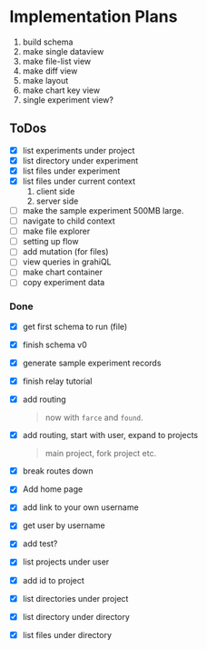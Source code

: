 # Implementation Plans

1. build schema
2. make single dataview 
3. make file-list view
4. make diff view
5. make layout
6. make chart key view
7. single experiment view?

## ToDos

- [x] list experiments under project
- [x] list directory under experiment
- [x] list files under experiment
- [x] list files under current context
    1. client side
    2. server side
- [ ] make the sample experiment 500MB large.
- [ ] navigate to child context
- [ ] make file explorer 
- [ ] setting up flow
- [ ] add mutation (for files)
- [ ] view queries in grahiQL
- [ ] make chart container
- [ ] copy experiment data

### Done

- [x] get first schema to run (file)
- [x] finish schema v0 
- [x] generate sample experiment records
- [x] finish relay tutorial
- [x] add routing
    > now with `farce` and `found`. 

- [x] add routing, start with user, expand to projects
    > main project, fork project etc.
    
- [x] break routes down
- [x] Add home page
- [x] add link to your own username
- [x] get user by username
- [x] add test?
- [x] list projects under user
- [x] add id to project
- [x] list directories under project
- [x] list directory under directory
- [x] list files under directory
